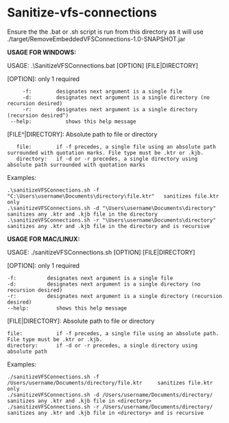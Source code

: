 # Sanitize-vfs-connections

Ensure the the .bat or .sh script is run from this directory as it will use ./target/RemoveEmbeddedVFSConnections-1.0-SNAPSHOT.jar

**USAGE FOR WINDOWS:**

 USAGE: .\SanitizeVFSConnections.bat [OPTION] [FILE|DIRECTORY]
 
 
 [OPTION]: only 1 required
         
         -f:        designates next argument is a single file
         -d:        designates next argument is a single directory (no recursion desired)
         -r:        designates next argument is a single directory (recursion desired^)
     --help:	       shows this help message

 [FILE^|DIRECTORY]: Absolute path to file or directory
 
       file:        if -f precedes, a single file using an absolute path surrounded with quotation marks. File type must be .ktr or .kjb.
       directory:   if -d or -r precedes, a single directory using absolute path surrounded with quotation marks


 Examples:
 
    .\sanitizeVFSConnections.sh -f "C:\Users\username\Documents\directory\file.ktr"   sanitizes file.ktr only
    .\sanitizeVFSConnections.sh -d "\Users\username\Documents\directory"              sanitizes any .ktr and .kjb file in the directory
    .\sanitizeVFSConnections.sh -r "\Users\username\Documents\directory"              sanitizes any .ktr and .kjb file in the directory and is recursive




**USAGE FOR MAC/LINUX:**

USAGE: ./sanitizeVFSConnections.sh [OPTION] [FILE|DIRECTORY]

[OPTION]: only 1 required

    -f:          designates next argument is a single file
    -d:          designates next argument is a single directory (no recursion desired)
    -r:          designates next argument is a single directory (recursion desired)
    --help:		    shows this help message

[FILE|DIRECTORY]: Absolute path to file or directory

    file:           if -f precedes, a single file using an absolute path. File type must be .ktr or .kjb.
    directory:      if -d or -r precedes, a single directory using absolute path


Examples:

    ./sanitizeVFSConnections.sh -f /Users/username/Documents/directory/file.ktr     sanitizes file.ktr only
    ./sanitizeVFSConnections.sh -d /Users/username/Documents/directory/             sanitizes any .ktr and .kjb file in <directory>
    ./sanitizeVFSConnections.sh -r /Users/username/Documents/directory/             sanitizes any .ktr and .kjb file in <directory> and is recursive
 
 
